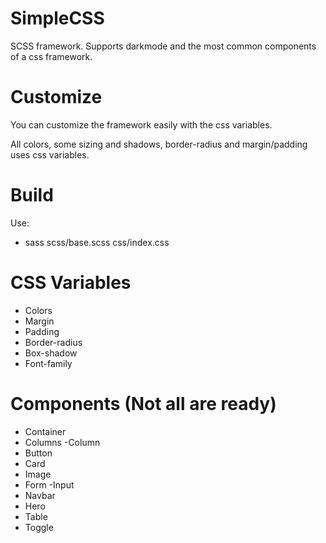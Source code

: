 # SimpleCSS
SCSS framework. Supports darkmode and the most common components of a css framework.

# Customize
You can customize the framework easily with the css variables. 

All colors, some sizing and shadows, border-radius and margin/padding uses css variables.

# Build
Use:
- sass scss/base.scss css/index.css

# CSS Variables
- Colors
- Margin
- Padding
- Border-radius
- Box-shadow
- Font-family

# Components (Not all are ready)
- Container
- Columns
  -Column
- Button
- Card
- Image
- Form
  -Input
- Navbar
- Hero
- Table
- Toggle
